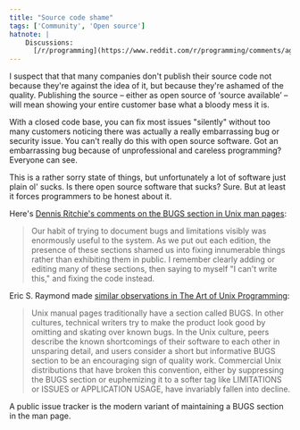 ```yaml
---
title: "Source code shame"
tags: ['Community', 'Open source']
hatnote: |
    Discussions:
      [/r/programming](https://www.reddit.com/r/programming/comments/ag2h51/testing_isnt_everything/ee3f3aw/).
---
```


I suspect that that many companies don't publish their source code not because
they're against the idea of it, but because they're ashamed of the quality.
Publishing the source – either as open source of ‘source available’ – will mean
showing your entire customer base what a bloody mess it is.

With a closed code base, you can fix most issues "silently" without too many
customers noticing there was actually a really embarrassing bug or security
issue. You can't really do this with open source software. Got an embarrassing
bug because of unprofessional and careless programming? Everyone can see.

This is a rather sorry state of things, but unfortunately a lot of software just
plain ol' sucks. Is there open source software that sucks? Sure. But at least it
forces programmers to be honest about it.

Here's [Dennis Ritchie's comments on the BUGS section in Unix man
pages](http://www.collyer.net/who/geoff/history.html):

> Our habit of trying to document bugs and limitations visibly was enormously
> useful to the system. As we put out each edition, the presence of these
> sections shamed us into fixing innumerable things rather than exhibiting them
> in public. I remember clearly adding or editing many of these sections, then
> saying to myself "I can't write this," and fixing the code instead.

Eric S. Raymond made [similar observations in The Art of Unix
Programming](/the-art-of-unix-programming/#a981686791):

> Unix manual pages traditionally have a section called BUGS. In other cultures,
> technical writers try to make the product look good by omitting and skating
> over known bugs. In the Unix culture, peers describe the known shortcomings of
> their software to each other in unsparing detail, and users consider a short
> but informative BUGS section to be an encouraging sign of quality work.
> Commercial Unix distributions that have broken this convention, either by
> suppressing the BUGS section or euphemizing it to a softer tag like
> LIMITATIONS or ISSUES or APPLICATION USAGE, have invariably fallen into
> decline.

A public issue tracker is the modern variant of maintaining a BUGS section in
the man page.
